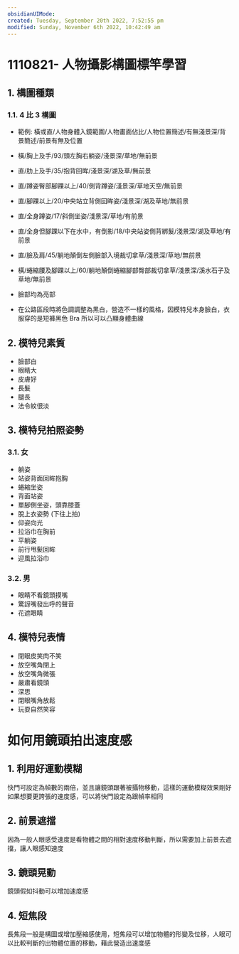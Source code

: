 ```yaml
---
obsidianUIMode: 
created: Tuesday, September 20th 2022, 7:52:55 pm
modified: Sunday, November 6th 2022, 10:42:49 am
---
```

# 1110821- 人物攝影構圖標竿學習
## 1. 構圖種類
### 1.1. 4 比 3 構圖
- 範例: 橫或直/人物身體入鏡範圍/人物畫面佔比/人物位置簡述/有無淺景深/背景簡述/前景有無及位置
- 橫/胸上及手/93/頭左胸右躺姿/淺景深/草地/無前景
- 直/肋上及手/35/抱背回眸/淺景深/湖及草/無前景
- 直/蹲姿臀部腳踝以上/40/側背蹲姿/淺景深/草地天空/無前景
- 直/腳踝以上/20/中央站立背側回眸姿/淺景深/湖及草地/無前景
- 直/全身蹲姿/17/斜側坐姿/淺景深/草地/有前景
- 直/全身但腳踝以下在水中，有倒影/18/中央站姿側背綁髮/淺景深/湖及草地/有前景
- 直/臉及肩/45/躺地顛倒左側臉部入境裁切拿草/淺景深/草地/無前景
- 橫/蜷縮腰及腳踝以上/60/躺地顛倒蜷縮腳部臀部裁切拿草/淺景深/溪水石子及草地/無前景

- 臉部均為亮部
- 在公路區段時將色調調整為黑白，營造不一樣的風格，因模特兒本身臉白，衣服穿的是短褲黑色 Bra 所以可以凸顯身體曲線

## 2. 模特兒素質
- 臉部白
- 眼睛大
- 皮膚好
- 長髮
- 腿長
- 法令紋很淡
## 3. 模特兒拍照姿勢
### 3.1. 女
- 躺姿
- 站姿背面回眸抱胸
- 蜷縮坐姿
- 背面站姿
- 單腳側坐姿，頭靠膝蓋
- 脫上衣姿勢 (下往上拍)
- 仰姿向光
- 拉浴巾在胸前
- 平躺姿
- 前行甩髮回眸
- 迎風拉浴巾
### 3.2. 男
- 眼睛不看鏡頭摸嘴
- 驚訝嘴發出呼的聲音
- 花遮眼睛
## 4. 模特兒表情
- 閉眼皮笑肉不笑
- 放空嘴角閉上
- 放空嘴角微張
- 嚴肅看鏡頭
- 深思
- 閉眼嘴角放鬆
- 玩耍自然笑容


# 如何用鏡頭拍出速度感 
## 1. 利用好運動模糊
快門可設定為幀數的兩倍，並且讓鏡頭跟著被攝物移動，這樣的運動模糊效果剛好
如果想要更誇張的速度感，可以將快門設定為跟幀率相同
## 2. 前景遮擋
因為一般人眼感受速度是看物體之間的相對速度移動判斷，所以需要加上前景去遮擋，讓人眼感知速度
## 3. 鏡頭晃動
鏡頭假如抖動可以增加速度感
## 4. 短焦段
長焦段一般是構圖或增加壓縮感使用，短焦段可以增加物體的形變及位移，人眼可以比較判斷的出物體位置的移動，藉此營造出速度感